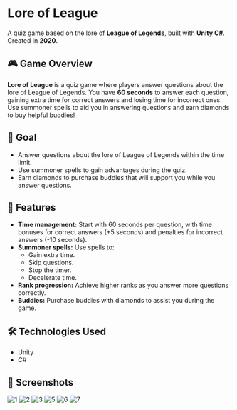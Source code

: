 # Lore of League

A quiz game based on the lore of **League of Legends**, built with **Unity C#**. Created in **2020**.

## 🎮 Game Overview

**Lore of League** is a quiz game where players answer questions about the lore of League of Legends. You have **60 seconds** to answer each question, gaining extra time for correct answers and losing time for incorrect ones. Use summoner spells to aid you in answering questions and earn diamonds to buy helpful buddies!

## 🎯 Goal

- Answer questions about the lore of League of Legends within the time limit.
- Use summoner spells to gain advantages during the quiz.
- Earn diamonds to purchase buddies that will support you while you answer questions.

## 🌟 Features

- **Time management:** Start with 60 seconds per question, with time bonuses for correct answers (+5 seconds) and penalties for incorrect answers (-10 seconds).
- **Summoner spells:** Use spells to:
  - Gain extra time.
  - Skip questions.
  - Stop the timer.
  - Decelerate time.
- **Rank progression:** Achieve higher ranks as you answer more questions correctly.
- **Buddies:** Purchase buddies with diamonds to assist you during the game.

## 🛠️ Technologies Used

- Unity
- C#

## 📸 Screenshots
![1](https://github.com/user-attachments/assets/296c3636-1981-4daf-bbc6-155cc295b5d3)
![2](https://github.com/user-attachments/assets/97cc8c20-6cb8-48ef-88fd-4b342cee1e8f)
![3](https://github.com/user-attachments/assets/0a8dec94-5797-4152-b759-25bb4941ff7c)
![5](https://github.com/user-attachments/assets/05989927-8b35-4836-86fe-105facb846b6)
![6](https://github.com/user-attachments/assets/aeda34cd-525c-4484-983a-5ce07bdb1a50)
![7](https://github.com/user-attachments/assets/c28a41d1-9a5f-4339-a431-ae7ec1c3ab00)







